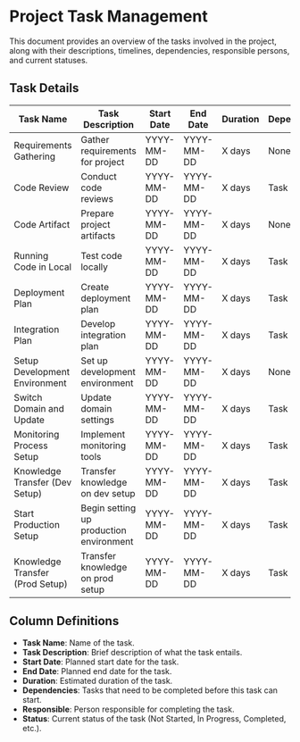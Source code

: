 # Project Task Management

This document provides an overview of the tasks involved in the project, along with their descriptions, timelines, dependencies, responsible persons, and current statuses.

## Task Details

| Task Name                    | Task Description                             | Start Date | End Date   | Duration | Dependencies              | Responsible | Status          |
|------------------------------|----------------------------------------------|------------|------------|----------|---------------------------|-------------|-----------------|
| Requirements Gathering       | Gather requirements for project              | YYYY-MM-DD | YYYY-MM-DD | X days   | None                      | [Your Name] | Not Started     |
| Code Review                  | Conduct code reviews                         | YYYY-MM-DD | YYYY-MM-DD | X days   | Task 1                    | [Team Member] | In Progress     |
| Code Artifact                | Prepare project artifacts                    | YYYY-MM-DD | YYYY-MM-DD | X days   | None                      | [Your Name] | Not Started     |
| Running Code in Local        | Test code locally                            | YYYY-MM-DD | YYYY-MM-DD | X days   | Task 2                    | [Your Name] | Not Started     |
| Deployment Plan              | Create deployment plan                       | YYYY-MM-DD | YYYY-MM-DD | X days   | Task 3                    | [Your Name] | Not Started     |
| Integration Plan             | Develop integration plan                     | YYYY-MM-DD | YYYY-MM-DD | X days   | Task 4                    | [Your Name] | Not Started     |
| Setup Development Environment| Set up development environment               | YYYY-MM-DD | YYYY-MM-DD | X days   | None                      | [Your Name] | Not Started     |
| Switch Domain and Update     | Update domain settings                       | YYYY-MM-DD | YYYY-MM-DD | X days   | Task 5                    | [Your Name] | Not Started     |
| Monitoring Process Setup     | Implement monitoring tools                   | YYYY-MM-DD | YYYY-MM-DD | X days   | Task 6                    | [Your Name] | Not Started     |
| Knowledge Transfer (Dev Setup)| Transfer knowledge on dev setup             | YYYY-MM-DD | YYYY-MM-DD | X days   | Task 7                    | [Your Name] | Not Started     |
| Start Production Setup       | Begin setting up production environment      | YYYY-MM-DD | YYYY-MM-DD | X days   | Task 8                    | [Your Name] | Not Started     |
| Knowledge Transfer (Prod Setup)| Transfer knowledge on prod setup           | YYYY-MM-DD | YYYY-MM-DD | X days   | Task 9                    | [Your Name] | Not Started     |

## Column Definitions

- **Task Name**: Name of the task.
- **Task Description**: Brief description of what the task entails.
- **Start Date**: Planned start date for the task.
- **End Date**: Planned end date for the task.
- **Duration**: Estimated duration of the task.
- **Dependencies**: Tasks that need to be completed before this task can start.
- **Responsible**: Person responsible for completing the task.
- **Status**: Current status of the task (Not Started, In Progress, Completed, etc.).
